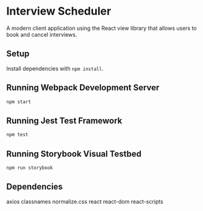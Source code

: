 # Interview Scheduler
A modern client application using the React view library that allows users to book and cancel interviews.
## Setup

Install dependencies with `npm install`.

## Running Webpack Development Server

```sh
npm start
```

## Running Jest Test Framework

```sh
npm test
```

## Running Storybook Visual Testbed

```sh
npm run storybook
```

## Dependencies
axios
classnames
normalize.css
react
react-dom
react-scripts
